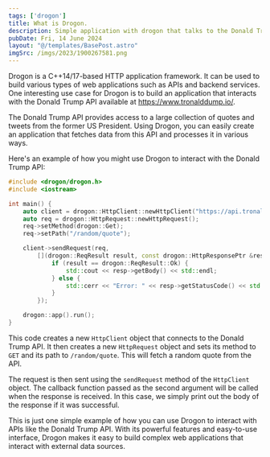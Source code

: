 ```yaml
---
tags: ['drogon']
title: What is Drogon.
description: Simple application with drogon that talks to the Donald Trump API.
pubDate: Fri, 14 June 2024
layout: "@/templates/BasePost.astro"
imgSrc: /imgs/2023/1900267581.png
---
```


Drogon is a C++14/17-based HTTP application framework. It can be used to build various types of web applications such as APIs and backend services. One interesting use case for Drogon is to build an application that interacts with the Donald Trump API available at https://www.tronalddump.io/.

The Donald Trump API provides access to a large collection of quotes and tweets from the former US President. Using Drogon, you can easily create an application that fetches data from this API and processes it in various ways.

Here's an example of how you might use Drogon to interact with the Donald Trump API:

```c++
#include <drogon/drogon.h>
#include <iostream>

int main() {
    auto client = drogon::HttpClient::newHttpClient("https://api.tronalddump.io");
    auto req = drogon::HttpRequest::newHttpRequest();
    req->setMethod(drogon::Get);
    req->setPath("/random/quote");

    client->sendRequest(req,
        [](drogon::ReqResult result, const drogon::HttpResponsePtr &resp) {
            if (result == drogon::ReqResult::Ok) {
                std::cout << resp->getBody() << std::endl;
            } else {
                std::cerr << "Error: " << resp->getStatusCode() << std::endl;
            }
        });

    drogon::app().run();
}
```

This code creates a new `HttpClient` object that connects to the Donald Trump API. It then creates a new `HttpRequest` object and sets its method to `GET` and its path to `/random/quote`. This will fetch a random quote from the API.

The request is then sent using the `sendRequest` method of the `HttpClient` object. The callback function passed as the second argument will be called when the response is received. In this case, we simply print out the body of the response if it was successful.

This is just one simple example of how you can use Drogon to interact with APIs like the Donald Trump API. With its powerful features and easy-to-use interface, Drogon makes it easy to build complex web applications that interact with external data sources.